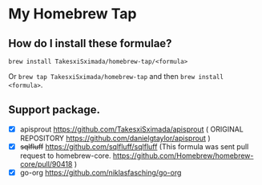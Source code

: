 # My Homebrew Tap

## How do I install these formulae?

`brew install TakesxiSximada/homebrew-tap/<formula>`

Or `brew tap TakesxiSximada/homebrew-tap` and then `brew install <formula>`.

## Support package.

- [x] apisprout https://github.com/TakesxiSximada/apisprout ( ORIGINAL REPOSITORY https://github.com/danielgtaylor/apisprout )
- [x] ~~sqlfluff~~ https://github.com/sqlfluff/sqlfluff (This formula was sent pull request to homebrew-core. https://github.com/Homebrew/homebrew-core/pull/90418 )
- [x] go-org https://github.com/niklasfasching/go-org
